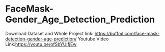 # FaceMask-Gender_Age_Detection_Prediction

Download Dataset and Whole Project link: https://buffml.com/face-mask-detection-gender-age-prediction/
Youtube Video Link:https://youtu.be/ofSbYUIfjEw
